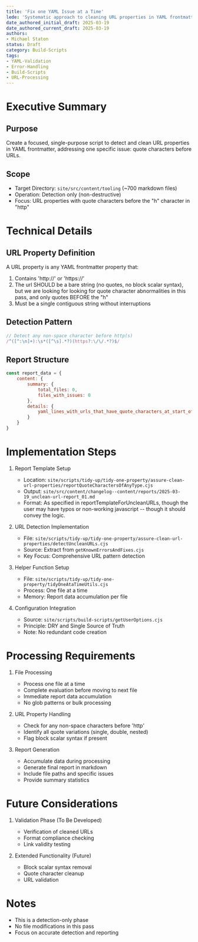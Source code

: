 ```yaml
---
title: 'Fix one YAML Issue at a Time'
lede: 'Systematic approach to cleaning URL properties in YAML frontmatter'
date_authored_initial_draft: 2025-03-19
date_authored_current_draft: 2025-03-19
authors: 
- Michael Staton
status: Draft
category: Build-Scripts
tags:
- YAML-Validation
- Error-Handling
- Build-Scripts
- URL-Processing
---
```


# Executive Summary

## Purpose
Create a focused, single-purpose script to detect and clean URL properties in YAML frontmatter, addressing one specific issue: quote characters before URLs.

## Scope
- Target Directory: `site/src/content/tooling` (~700 markdown files)
- Operation: Detection only (non-destructive)
- Focus: URL properties with quote characters before the "h" character in "http"

# Technical Details

## URL Property Definition
A URL property is any YAML frontmatter property that:
1. Contains 'http://' or 'https://'
2. The url SHOULD be a bare string (no quotes, no block scalar syntax), but we are looking for looking for quote character abnormalities in this pass, and only quotes BEFORE the "h"
3. Must be a single contiguous string without interruptions

## Detection Pattern
```javascript
// Detect any non-space character before http(s)
/^([^:\n]+):\s*([^\s].*?)(https?:\/\/.*?)$/
```

## Report Structure
```javascript
const report_data = {
    content: {
        summary: {
            total_files: 0,
            files_with_issues: 0
        },
        details: {
            yaml_lines_with_urls_that_have_quote_characters_at_start_of_value: []
        }
    }
}
```

# Implementation Steps

1. Report Template Setup
   - Location: `site/scripts/tidy-up/tidy-one-property/assure-clean-url-properties/reportQuoteCharactersOfAnyType.cjs`
   - Output: `site/src/content/changelog--content/reports/2025-03-19_unclean-url-report_01.md`
   - Format: As specified in reportTemplateForUncleanURLs, though the user may have typos or non-working javascript -- though it should convey the logic. 

2. URL Detection Implementation
   - File: `site/scripts/tidy-up/tidy-one-property/assure-clean-url-properties/detectUncleanURLs.cjs`
   - Source: Extract from `getKnownErrorsAndFixes.cjs`
   - Key Focus: Comprehensive URL pattern detection

3. Helper Function Setup
   - File: `site/scripts/tidy-up/tidy-one-property/tidyOneAtaTimeUtils.cjs`
   - Process: One file at a time
   - Memory: Report data accumulation per file

4. Configuration Integration
   - Source: `site/scripts/build-scripts/getUserOptions.cjs`
   - Principle: DRY and Single Source of Truth
   - Note: No redundant code creation

# Processing Requirements

1. File Processing
   - Process one file at a time
   - Complete evaluation before moving to next file
   - Immediate report data accumulation
   - No glob patterns or bulk processing

2. URL Property Handling
   - Check for any non-space characters before 'http'
   - Identify all quote variations (single, double, nested)
   - Flag block scalar syntax if present

3. Report Generation
   - Accumulate data during processing
   - Generate final report in markdown
   - Include file paths and specific issues
   - Provide summary statistics

# Future Considerations

1. Validation Phase (To Be Developed)
   - Verification of cleaned URLs
   - Format compliance checking
   - Link validity testing

2. Extended Functionality (Future)
   - Block scalar syntax removal
   - Quote character cleanup
   - URL validation

# Notes
- This is a detection-only phase
- No file modifications in this pass
- Focus on accurate detection and reporting
